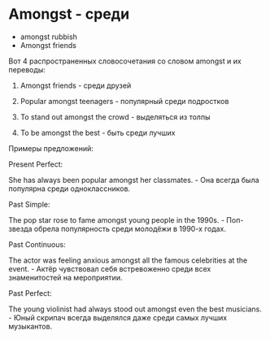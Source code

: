 # Amongst - среди




- amongst rubbish
- Amongst friends

Вот 4 распространенных словосочетания со словом amongst и их переводы:

1. Amongst friends - среди друзей

2. Popular amongst teenagers - популярный среди подростков

3. To stand out amongst the crowd - выделяться из толпы

4. To be amongst the best - быть среди лучших

Примеры предложений:

Present Perfect:

She has always been popular amongst her classmates. - Она всегда была популярна среди одноклассников.

Past Simple:

The pop star rose to fame amongst young people in the 1990s. - Поп-звезда обрела популярность среди молодёжи в 1990-х годах.

Past Continuous:

The actor was feeling anxious amongst all the famous celebrities at the event. - Актёр чувствовал себя встревоженно среди всех знаменитостей на мероприятии.

Past Perfect:

The young violinist had always stood out amongst even the best musicians. - Юный скрипач всегда выделялся даже среди самых лучших музыкантов.